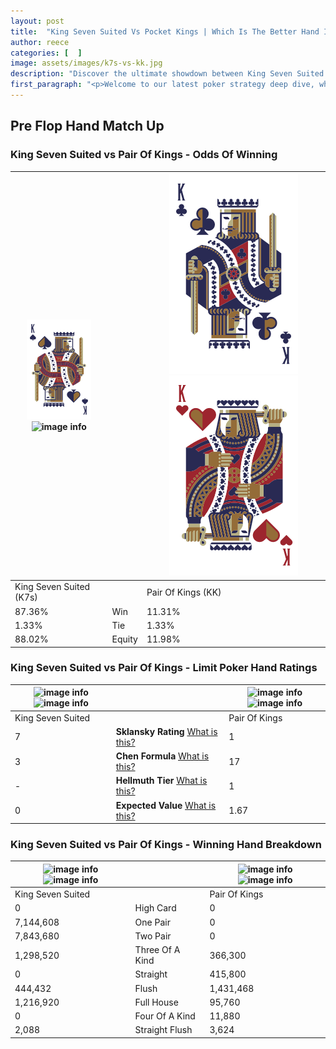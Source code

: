 ```yaml
---
layout: post
title:  "King Seven Suited Vs Pocket Kings | Which Is The Better Hand In Poker? A Complete Guide"
author: reece
categories: [  ]
image: assets/images/k7s-vs-kk.jpg
description: "Discover the ultimate showdown between King Seven Suited and Pair Of Kings in poker! Uncover the odds, strategies, and scenarios where one hand triumphs over the other. Get ready to up your poker game with this thrilling analysis."
first_paragraph: "<p>Welcome to our latest poker strategy deep dive, where we're pitting two distinct hands against each other in a high-stakes showdown: King Seven Suited vs Pair Of Kings.</p><p>In the dynamic world of poker, every decision counts, and knowing which hand holds the upper hand is key to your success at the table.</p><p>In this article, we'll dissect these two hands, explore the scenarios where one dominates the other, and equip you with the knowledge to make strategic choices that can tip the odds in your favor.</p><p>Get ready to unravel the intriguing dynamics of these poker hands and elevate your game to new heights.</p>"
---
```




[comment]: # (sp0)

## Pre Flop Hand Match Up

<div class="table hand-ratings" markdown="1"> 



### King Seven Suited vs Pair Of Kings - Odds Of Winning


    
| ![image info](assets/images/hand1/K.png) ![image info](assets/images/hand1/7s.png) |  | ![image info](assets/images/hand2/K.png) ![image info](assets/images/hand2/Ko.png) |
| -------- | -------- | -------- |
| King Seven Suited (K7s) |  | Pair Of Kings (KK) |
| 87.36% | Win | 11.31% |
| 1.33% | Tie | 1.33% |
| 88.02% | Equity | 11.98% |




[comment]: # (sp1)



### King Seven Suited vs Pair Of Kings - Limit Poker Hand Ratings


    
| ![image info](https://www.riverpairs.com/assets/images/hand1/K.png) ![image info](https://www.riverpairs.com/assets/images/hand1/7s.png) |  | ![image info](https://www.riverpairs.com/assets/images/hand2/K.png) ![image info](https://www.riverpairs.com/assets/images/hand2/Ko.png) |
| -------- | -------- | -------- |
| King Seven Suited |  | Pair Of Kings |
| 7 | **Sklansky Rating** [What is this?](/sklansky-rating-explained) | 1 |
| 3 | **Chen Formula** [What is this?](/chen-formula-explained) | 17 |
| - | **Hellmuth Tier** [What is this?](/Hellmuth-tier-explained) | 1 |
| 0 | **Expected Value** [What is this?](/expected-value-explained) | 1.67 |




[comment]: # (sp2)



### King Seven Suited vs Pair Of Kings - Winning Hand Breakdown


    
| ![image info](https://www.riverpairs.com/assets/images/hand1/K.png) ![image info](https://www.riverpairs.com/assets/images/hand1/7s.png) |  | ![image info](https://www.riverpairs.com/assets/images/hand2/K.png) ![image info](https://www.riverpairs.com/assets/images/hand2/Ko.png) |
| -------- | -------- | -------- |
| King Seven Suited |  | Pair Of Kings |
| 0 | High Card | 0 |
| 7,144,608 | One Pair | 0 |
| 7,843,680 | Two Pair | 0 |
| 1,298,520 | Three Of A Kind | 366,300 |
| 0 | Straight | 415,800 |
| 444,432 | Flush | 1,431,468 |
| 1,216,920 | Full House | 95,760 |
| 0 | Four Of A Kind | 11,880 |
| 2,088 | Straight Flush | 3,624 |




[comment]: # (sp3)



</div>

[comment]: # (sp4)



[comment]: # (sp5)

